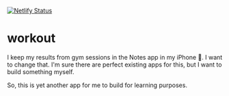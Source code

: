 [![Netlify Status](https://api.netlify.com/api/v1/badges/65a3a014-c75c-4ce8-8e6f-362185ab06c2/deploy-status)](https://app.netlify.com/sites/mansnilsson-workout/deploys)

# workout
I keep my results from gym sessions in the Notes app in my iPhone 🤪. I want to change that. I'm sure there are perfect existing apps for this, but I want to build something myself.

So, this is yet another app for me to build for learning purposes.
